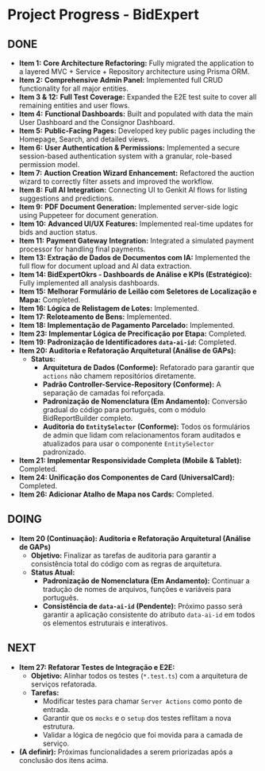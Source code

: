 # Project Progress - BidExpert

## DONE
- **Item 1:** **Core Architecture Refactoring:** Fully migrated the application to a layered MVC + Service + Repository architecture using Prisma ORM.
- **Item 2:** **Comprehensive Admin Panel:** Implemented full CRUD functionality for all major entities.
- **Item 3 & 12:** **Full Test Coverage:** Expanded the E2E test suite to cover all remaining entities and user flows.
- **Item 4:** **Functional Dashboards:** Built and populated with data the main User Dashboard and the Consignor Dashboard.
- **Item 5:** **Public-Facing Pages:** Developed key public pages including the Homepage, Search, and detailed views.
- **Item 6:** **User Authentication & Permissions:** Implemented a secure session-based authentication system with a granular, role-based permission model.
- **Item 7:** **Auction Creation Wizard Enhancement:** Refactored the auction wizard to correctly filter assets and improved the workflow.
- **Item 8:** **Full AI Integration:** Connecting UI to Genkit AI flows for listing suggestions and predictions.
- **Item 9:** **PDF Document Generation:** Implemented server-side logic using Puppeteer for document generation.
- **Item 10:** **Advanced UI/UX Features:** Implemented real-time updates for bids and auction status.
- **Item 11:** **Payment Gateway Integration:** Integrated a simulated payment processor for handling final payments.
- **Item 13: Extração de Dados de Documentos com IA:** Implemented the full flow for document upload and AI data extraction.
- **Item 14: BidExpertOkrs - Dashboards de Análise e KPIs (Estratégico):** Fully implemented all analysis dashboards.
- **Item 15:** **Melhorar Formulário de Leilão com Seletores de Localização e Mapa:** Completed.
- **Item 16: Lógica de Relistagem de Lotes:** Implemented.
- **Item 17: Reloteamento de Bens:** Implemented.
- **Item 18: Implementação de Pagamento Parcelado:** Implemented.
- **Item 23: Implementar Lógica de Precificação por Etapa:** Completed.
- **Item 19: Padronização de Identificadores `data-ai-id`:** Completed.
- **Item 20: Auditoria e Refatoração Arquitetural (Análise de GAPs):**
    - **Status:**
        - **Arquitetura de Dados (Conforme):** Refatorado para garantir que `actions` não chamem repositórios diretamente.
        - **Padrão Controller-Service-Repository (Conforme):** A separação de camadas foi reforçada.
        - **Padronização de Nomenclatura (Em Andamento):** Conversão gradual do código para português, com o módulo BidReportBuilder completo.
        - **Auditoria do `EntitySelector` (Conforme):** Todos os formulários de admin que lidam com relacionamentos foram auditados e atualizados para usar o componente `EntitySelector` padronizado.
- **Item 21: Implementar Responsividade Completa (Mobile & Tablet):** Completed.
- **Item 24: Unificação dos Componentes de Card (UniversalCard):** Completed.
- **Item 26: Adicionar Atalho de Mapa nos Cards:** Completed.

## DOING
- **Item 20 (Continuação): Auditoria e Refatoração Arquitetural (Análise de GAPs)**
    - **Objetivo:** Finalizar as tarefas de auditoria para garantir a consistência total do código com as regras de arquitetura.
    - **Status Atual:**
        - **Padronização de Nomenclatura (Em Andamento):** Continuar a tradução de nomes de arquivos, funções e variáveis para português.
        - **Consistência de `data-ai-id` (Pendente):** Próximo passo será garantir a aplicação consistente do atributo `data-ai-id` em todos os elementos estruturais e interativos.

## NEXT
- **Item 27: Refatorar Testes de Integração e E2E:**
    - **Objetivo:** Alinhar todos os testes (`*.test.ts`) com a arquitetura de serviços refatorada.
    - **Tarefas:**
        - Modificar testes para chamar `Server Actions` como ponto de entrada.
        - Garantir que os `mocks` e o `setup` dos testes reflitam a nova estrutura.
        - Validar a lógica de negócio que foi movida para a camada de serviço.
- **(A definir):** Próximas funcionalidades a serem priorizadas após a conclusão dos itens acima.
